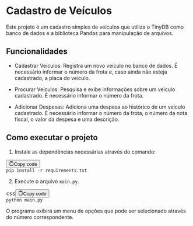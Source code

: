 <div class="markdown prose w-full break-words dark:prose-invert light"><h1>Cadastro de Veículos</h1><p>Este projeto é um cadastro simples de veículos que utiliza o TinyDB como banco de dados e a biblioteca Pandas para manipulação de arquivos.</p><h2>Funcionalidades</h2><ul><li><p>Cadastrar Veículos: Registra um novo veículo no banco de dados. É necessário informar o número da frota e, caso ainda não esteja cadastrado, a placa do veículo.</p></li><li><p>Procurar Veículos: Pesquisa e exibe informações sobre um veículo cadastrado. É necessário informar o número da frota.</p></li><li><p>Adicionar Despesas: Adiciona uma despesa ao histórico de um veículo cadastrado. É necessário informar o número da frota, o número da nota fiscal, o valor da despesa e uma descrição.</p></li></ul><h2>Como executar o projeto</h2><ol><li>Instale as dependências necessárias através do comando:</li></ol><pre><div class="bg-black mb-4 rounded-md"><div class="flex items-center relative text-gray-200 bg-gray-800 px-4 py-2 text-xs font-sans"><button class="flex ml-auto gap-2"><svg stroke="currentColor" fill="none" stroke-width="2" viewBox="0 0 24 24" stroke-linecap="round" stroke-linejoin="round" class="h-4 w-4" height="1em" width="1em" xmlns="http://www.w3.org/2000/svg" data-darkreader-inline-stroke="" style="--darkreader-inline-stroke:currentColor;"><path d="M16 4h2a2 2 0 0 1 2 2v14a2 2 0 0 1-2 2H6a2 2 0 0 1-2-2V6a2 2 0 0 1 2-2h2"></path><rect x="8" y="2" width="8" height="4" rx="1" ry="1"></rect></svg>Copy code</button></div><div class="p-4 overflow-y-auto"><code class="!whitespace-pre hljs">pip install -r requirements.txt
</code></div></div></pre><ol start="2"><li>Execute o arquivo <code>main.py</code>.</li></ol><pre><div class="bg-black mb-4 rounded-md"><div class="flex items-center relative text-gray-200 bg-gray-800 px-4 py-2 text-xs font-sans"><span class="">css</span><button class="flex ml-auto gap-2"><svg stroke="currentColor" fill="none" stroke-width="2" viewBox="0 0 24 24" stroke-linecap="round" stroke-linejoin="round" class="h-4 w-4" height="1em" width="1em" xmlns="http://www.w3.org/2000/svg" data-darkreader-inline-stroke="" style="--darkreader-inline-stroke:currentColor;"><path d="M16 4h2a2 2 0 0 1 2 2v14a2 2 0 0 1-2 2H6a2 2 0 0 1-2-2V6a2 2 0 0 1 2-2h2"></path><rect x="8" y="2" width="8" height="4" rx="1" ry="1"></rect></svg>Copy code</button></div><div class="p-4 overflow-y-auto"><code class="!whitespace-pre hljs language-css">python <span class="hljs-selector-tag">main</span><span class="hljs-selector-class">.py</span>
</code></div></div></pre><p>O programa exibirá um menu de opções que pode ser selecionado através do número correspondente.</p></div>
